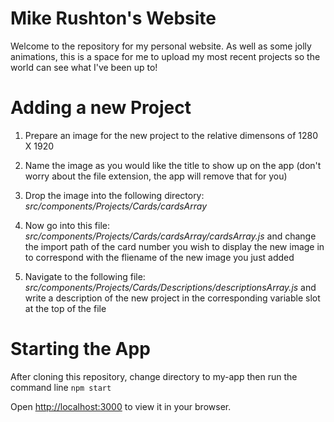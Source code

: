 # Mike Rushton's Website

Welcome to the repository for my personal website.
As well as some jolly animations, this is a space for me to upload my most recent projects so the world can see what I've been up to!

# Adding a new Project

1. Prepare an image for the new project to the relative dimensons of 1280 X 1920

2. Name the image as you would like the title to show up on the app (don't worry about the file extension, the app will remove that for you)

3. Drop the image into the following directory: _src/components/Projects/Cards/cardsArray_

4. Now go into this file: _src/components/Projects/Cards/cardsArray/cardsArray.js_ and change the import path of the card number you wish to display the new image in to correspond with the fliename of the new image you just added

5. Navigate to the following file: _src/components/Projects/Cards/Descriptions/descriptionsArray.js_ and write a description of the new project in the corresponding variable slot at the top of the file

# Starting the App

After cloning this repository, change directory to my-app then run the command line `npm start`

Open [http://localhost:3000](http://localhost:3000) to view it in your browser.
